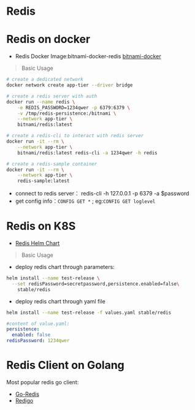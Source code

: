 # Redis 

# Redis on docker

* Redis Docker Image:bitnami-docker-redis [bitnami-docker](https://github.com/bitnami/bitnami-docker-redis)

> Basic Usage

```bash
# create a dedicated network
docker network create app-tier --driver bridge

# create a redis server with auth
docker run --name redis \
    -e REDIS_PASSWORD=1234qwer -p 6379:6379 \
    -v /tmp/redis-persistence:/bitnami \
    --network app-tier \
    bitnami/redis:latest

# create a redis-cli to interact with redis server
docker run -it --rm \
    --network app-tier \
    bitnami/redis:latest redis-cli -a 1234qwer -h redis

# create a redis-sample container
docker run -it --rm \
    --network app-tier \
    redis-sample:latest
```

* connect to redis server： redis-cli -h 127.0.0.1 -p 6379 -a $password
* get config info：`CONFIG GET *` ; eg:`CONFIG GET loglevel`

# Redis on K8S

* [Redis Helm Chart](https://github.com/kubernetes/charts/tree/master/stable/redis)

> Basic Usage
* deploy redis chart through parameters:

```bash
helm install --name test-release \
  --set redisPassword=secretpassword,persistence.enabled=false\
    stable/redis
```

* deploy redis chart through yaml file

```bash
helm install --name test-release -f values.yaml stable/redis
```

```yaml
#content of value.yaml:
persistence:
  enabled: false
redisPassword: 1234qwer
```

# Redis Client on Golang

Most popular redis go client:

* [Go-Redis](https://github.com/go-redis/redis)
* [Redigo](https://github.com/gomodule/redigo)


